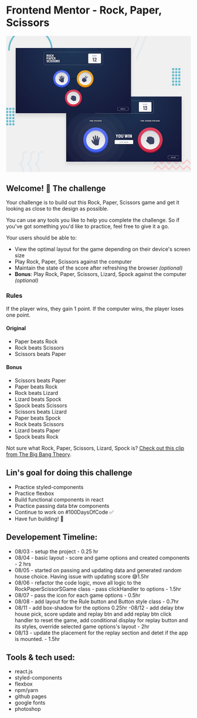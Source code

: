 # Frontend Mentor - Rock, Paper, Scissors

![Design preview for the Rock, Paper, Scissors coding challenge](./design/desktop-preview.jpg)

## Welcome! 👋 The challenge

Your challenge is to build out this Rock, Paper, Scissors game and get it looking as close to the design as possible.

You can use any tools you like to help you complete the challenge. So if you've got something you'd like to practice, feel free to give it a go.

Your users should be able to:

- View the optimal layout for the game depending on their device's screen size
- Play Rock, Paper, Scissors against the computer
- Maintain the state of the score after refreshing the browser _(optional)_
- **Bonus**: Play Rock, Paper, Scissors, Lizard, Spock against the computer _(optional)_

### Rules

If the player wins, they gain 1 point. If the computer wins, the player loses one point.

#### Original

- Paper beats Rock
- Rock beats Scissors
- Scissors beats Paper

#### Bonus

- Scissors beats Paper
- Paper beats Rock
- Rock beats Lizard
- Lizard beats Spock
- Spock beats Scissors
- Scissors beats Lizard
- Paper beats Spock
- Rock beats Scissors
- Lizard beats Paper
- Spock beats Rock

Not sure what Rock, Paper, Scissors, Lizard, Spock is? [Check out this clip from The Big Bang Theory](https://www.youtube.com/watch?v=iSHPVCBsnLw).

## Lin's goal for doing this challenge
- Practice styled-components 
- Practice flexbox
- Build functional components in react 
- Practice passing data btw components
- Continue to work on #100DaysOfCode ✅
- Have fun building! 🚀

## Developement Timeline: 
- 08/03 - setup the project - 0.25 hr
- 08/04 - basic layout - score and game options and created components - 2 hrs
- 08/05 - started on passing and updating data and generated random house choice. Having issue with updating score 😅1.5hr
- 08/06 - refactor the code logic, move all logic to the RockPaperScissorSGame class - pass clickHandler to options - 1.5hr
- 08/07 - pass the icon for each game options - 0.5hr
- 08/08 - add layout for the Rule button and Button style class - 0.7hr
- 08/11 - add box-shadow for the options 0.25hr
-08/12 - add delay btw house pick, score update and replay btn and add replay btn click handler to reset the game, add conditional display for replay button and its styles, override selected game options's layout - 2hr
- 08/13 - update the placement for the replay section and detet if the app is mounted. - 1.5hr

## Tools & tech used:
- react.js
- styled-components
- flexbox
- npm/yarn
- github pages
- google fonts
- photoshop
